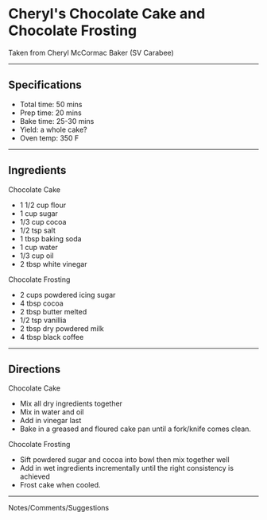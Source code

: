 # Cheryl's Chocolate Cake and Chocolate Frosting

Taken from
Cheryl McCormac Baker (SV Carabee)

---
## Specifications
- Total time: 50 mins
- Prep time: 20 mins
- Bake time: 25-30 mins
- Yield: a whole cake?
- Oven temp: 350 F
---
## Ingredients

Chocolate Cake
- 1 1/2 cup flour
- 1 cup sugar
- 1/3 cup cocoa
- 1/2 tsp salt
- 1 tbsp baking soda
- 1 cup water
- 1/3 cup oil
- 2 tbsp white vinegar

Chocolate Frosting
- 2 cups powdered icing sugar
- 4 tbsp cocoa
- 2 tbsp butter melted
- 1/2 tsp vanillia
- 2 tbsp dry powdered milk
- 4 tbsp black coffee
---
## Directions

Chocolate Cake
- Mix all dry ingredients together
- Mix in water and oil
- Add in vinegar last
- Bake in a greased and floured cake pan until a fork/knife comes clean.

Chocolate Frosting
- Sift powdered sugar and cocoa into bowl then mix together well
- Add in wet ingredients incrementally until the right consistency is achieved
- Frost cake when cooled.
---
Notes/Comments/Suggestions